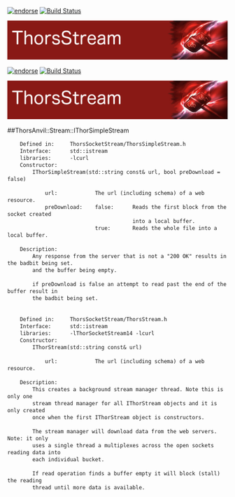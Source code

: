 [![endorse](http://api.coderwall.com/lokiastari/endorsecount.png)](http://coderwall.com/lokiastari)
[![Build Status](https://travis-ci.org/Loki-Astari/ThorsStream.svg?branch=master)](https://travis-ci.org/Loki-Astari/ThorsStream)

![ThorStream](img/stream.jpg)


[![endorse](http://api.coderwall.com/lokiastari/endorsecount.png)](http://coderwall.com/lokiastari)
[![Build Status](https://travis-ci.org/Loki-Astari/ThorsStream.svg?branch=master)](https://travis-ci.org/Loki-Astari/ThorsStream)

![ThorStream](img/stream.jpg)


##ThorsAnvil::Stream::IThorSimpleStream

````
    Defined in:     ThorsSocketStream/ThorsSimpleStream.h
    Interface:      std::istream
    libraries:      -lcurl
    Constructor:
        IThorSimpleStream(std::string const& url, bool preDownload = false)

            url:            The url (including schema) of a web resource.
            preDownload:    false:      Reads the first block from the socket created
                                        into a local buffer.
                            true:       Reads the whole file into a local buffer.

    Description:
        Any response from the server that is not a "200 OK" results in the badbit being set.
        and the buffer being empty.

        if preDownload is false an attempt to read past the end of the buffer result in
        the badbit being set.


    Defined in:     ThorsSocketStream/ThorsStream.h
    Interface:      std::istream
    libraries:      -lThorSocketStream14 -lcurl
    Constructor:
        IThorStream(std::string const& url)

            url:            The url (including schema) of a web resource.

    Description:
        This creates a background stream manager thread. Note this is only one
        stream thread manager for all IThorStream objects and it is only created
        once when the first IThorStream object is constructors.

        The stream manager will download data from the web servers. Note: it only
        uses a single thread a multiplexes across the open sockets reading data into
        each individual bucket.

        If read operation finds a buffer empty it will block (stall) the reading
        thread until more data is available.
````





